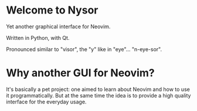 # Welcome to Nysor

Yet another graphical interface for Neovim.

Written in Python, with Qt.

Pronounced similar to "visor", the "y" like in "eye"... "n-eye-sor".


# Why another GUI for Neovim?

It's basically a pet project: one aimed to learn about Neovim and how to use it programmatically. But at the same time the idea is to provide a high quality interface for the everyday usage.
